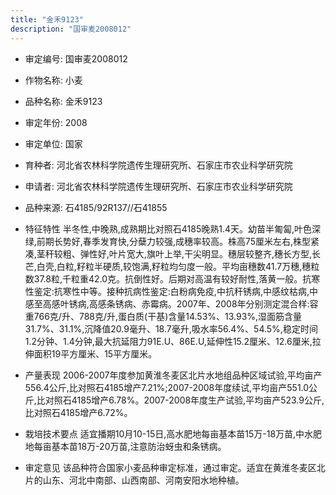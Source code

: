 ```yaml
---
title: "金禾9123"
description: "国审麦2008012"
---
```

* 审定编号:  国审麦2008012

*  作物名称:  小麦

*  品种名称:  金禾9123

*  审定年份:  2008

*  审定单位:  国家

* 育种者:  河北省农林科学院遗传生理研究所、石家庄市农业科学研究院

*  申请者:  河北省农林科学院遗传生理研究所、石家庄市农业科学研究院

*  品种来源:  石4185/92R137//石41855

*  特征特性
半冬性,中晚熟,成熟期比对照石4185晚熟1.4天。幼苗半匍匐,叶色深绿,前期长势好,春季发育快,分蘖力较强,成穗率较高。株高75厘米左右,株型紧凑,茎秆较粗、弹性好,叶片宽大,旗叶上举,干尖明显。穗层较整齐,穗长方型,长芒,白壳,白粒,籽粒半硬质,较饱满,籽粒均匀度一般。平均亩穗数41.7万穗,穗粒数37.8粒,千粒重42.0克。抗倒性好。后期对高温有较好耐性,落黄一般。抗寒性鉴定:抗寒性中等。接种抗病性鉴定:白粉病免疫,中抗秆锈病,中感纹枯病,中感至高感叶锈病,高感条锈病、赤霉病。2007年、2008年分别测定混合样:容重766克/升、788克/升,蛋白质(干基)含量14.53%、13.93%,湿面筋含量31.7%、31.1%,沉降值20.9毫升、18.7毫升,吸水率56.4%、54.5%,稳定时间1.2分钟、1.4分钟,最大抗延阻力91E.U、86E.U,延伸性15.2厘米、12.6厘米,拉伸面积19平方厘米、15平方厘米。

*  产量表现
2006-2007年度参加黄淮冬麦区北片水地组品种区域试验,平均亩产556.4公斤,比对照石4185增产7.21%;2007-2008年度续试,平均亩产551.0公斤,比对照石4185增产6.78%。2007-2008年度生产试验,平均亩产523.9公斤,比对照石4185增产6.72%。

*  栽培技术要点
适宜播期10月10-15日,高水肥地每亩基本苗15万-18万苗,中水肥地每亩基本苗18万-20万苗,注意防治蚜虫和条锈病。

*  审定意见
该品种符合国家小麦品种审定标准，通过审定。适宜在黄淮冬麦区北片的山东、河北中南部、山西南部、河南安阳水地种植。
